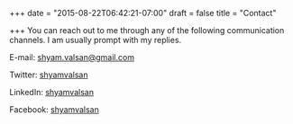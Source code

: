 +++
date = "2015-08-22T06:42:21-07:00"
draft = false
title = "Contact"

+++
You can reach out to me through any of the following communication channels. I am usually prompt with my replies.

E-mail: [shyam.valsan@gmail.com](mailto:shyam.valsan@gmail.com)

Twitter: [shyamvalsan]( https://twitter.com/shyamvalsan)

LinkedIn: [shyamvalsan]( https://www.linkedin.com/in/shyamvalsan)

Facebook: [shyamvalsan]( https://www.facebook.com/shyamvalsan)

